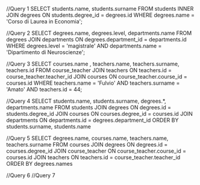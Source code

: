 //Query 1
SELECT students.name, students.surname 
FROM students 
INNER JOIN degrees ON students.degree_id = degrees.id 
WHERE degrees.name = 'Corso di Laurea in Economia'; 

//Query 2
SELECT degrees.name, degrees.level, departments.name
FROM degrees 
JOIN departments ON degrees.department_id = departments.id
WHERE degrees.level = 'magistrale' AND departments.name = 'Dipartimento di Neuroscienze';

//Query 3
SELECT courses.name , teachers.name, teachers.surname, teachers.id
FROM course_teacher
JOIN teachers ON teachers.id = course_teacher.teacher_id 
JOIN courses ON course_teacher.course_id = courses.id
WHERE teachers.name = 'Fulvio'
AND teachers.surname = 'Amato'
AND teachers.id = 44;

//Query 4
SELECT students.name, students.surname, degrees.*, departments.name
FROM students
JOIN degrees ON degrees.id = students.degree_id
JOIN courses ON courses.degree_id = courses.id
JOIN departments ON departments.id = degrees.department_id
ORDER BY students.surname, students.name

//Query 5
SELECT degrees.name, courses.name, teachers.name, teachers.surname
FROM courses 
JOIN degrees ON degrees.id = courses.degree_id
JOIN course_teacher ON course_teacher.course_id = courses.id
JOIN teachers ON teachers.id = course_teacher.teacher_id
ORDER BY degrees.names

//Query 6
//Query 7